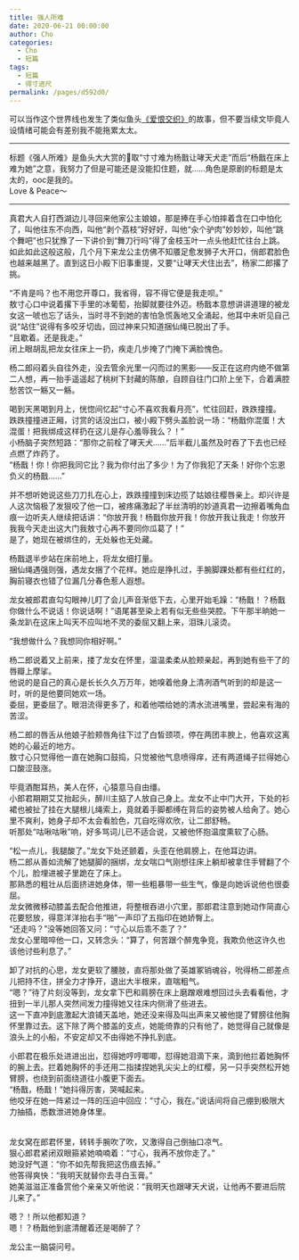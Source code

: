 ```yaml
---
title: 强人所难
date: 2020-06-21 00:00:00
author: Cho
categories: 
  - Cho
  - 短篇
tags: 
  - 短篇
  - 得寸进尺
permalink: /pages/d592d0/
---
```

  
  
可以当作这个世界线也发生了类似鱼头[《爱恨交织》](/pages/e7a589/)的故事，但不要当续文毕竟人设情绪可能会有差别我不能拖累太太。

<!-- more -->

---

标题《强人所难》是鱼头大大赏的🌝取“寸寸难为杨戬让哮天犬走”而后“杨戬在床上难为她”之意，我努力了但是可能还是没能扣住题，就……角色是原剧的标题是太太的，ooc是我的。  
Love & Peace～

---
  
真君大人自打西湖边儿寻回来他家公主娘娘，那是捧在手心怕摔着含在口中怕化了，叫他往东不向西，叫他“剥个荔枝”好好好，叫他“汆个驴肉”妙妙妙，叫他“跳个舞吧”也只犹豫了一下讲价到“舞刀行吗”得了金枝玉叶一点头他赶忙往台上跳。  
如此如此这般这般，几个月下来龙公主仿佛不知餍足愈发狮子大开口，俏郎君脸色也越来越黑了。直到这日小殿下旧事重提，又要“让哮天犬住出去”，杨家二郎撂了挑。  
  
“不肯是吗？也不用您开尊口，我省得，容不得它便是我走呗。”  
敖寸心口中说着撂下手里的冰葡萄，抬脚就要往外迈。杨戬本意想讲讲道理的被龙女这一唬也忘了话头，当时寻不到她的害怕急慌轰地又全涌起，他耳中未听见自己说“站住”说得有多咬牙切齿，回过神来只知道捆仙绳已脱出了手。  
“且歇着。还是我走。”  
闭上眼胡乱把龙女往床上一扔，疾走几步掩了门掩下满脸愧色。  
  
杨二郎闷着头自往外走，没去管余光里一闪而过的黑影——反正在这府内绝不做第二人想，再一抬手遥遥起了桃树下封藏的陈酿，自顾自往门口阶上坐下，合着满腔愁苦饮一觞又一觞。  
  
喝到天黑喝到月上，恍惚间忆起“寸心不喜欢我看月亮”，忙往回赶，跌跌撞撞。  
跌跌撞撞进正厢，讨赏的话没出口，被小殿下劈头盖脸说一场：“杨戬你混蛋！大混蛋！把我绑成这样扔在这儿是存心羞辱我么？！”  
小杨脑子突然短路：“那你之前栓了哮天犬……”后半截儿虽然及时吞了下去也已经点燃了炸药了。  
“杨戬！你！你把我同它比？我为你付出了多少！为了你我犯了天条！好你个忘恩负义的杨戬……”  
  
并不想听她说这些刀刀扎在心上，跌跌撞撞到床边揽了姑娘往樱唇亲上。却兴许是人这次恼极了发狠咬了他一口，被疼痛激起了半丝清明的妙道真君一边擦着嘴角血痕一边听夫人继续把话讲：“你放开我！杨戬你放开我！你放开我让我走！你放开我我今天走出这大门我敖寸心再不要同你瓜葛了！”  
是了，她现在被绑住的，无处躲也无处藏。  
  
杨戬退半步站在床前地上，将龙女细打量。  
捆仙绳遇强则强，遇龙女捆了个花样。她应是挣扎过，手腕脚踝处都有些红红的，胸前寝衣也错了位漏几分春色惹人遐想。  
  
龙女被郎君直勾勾眼神儿盯了会儿声音渐低下去，心里开始毛躁：“杨戬！？杨戬你做什么不说话！你说话啊！”语尾甚至染上若有似无些些哭腔。下午那半晌她一条龙趴在这床上叫天不应叫地不灵的委屈又翻上来，泪珠儿滚烫。  
  
“我想做什么？我想同你相好啊。”  
  
杨二郎说着又上前来，搂了龙女在怀里，温温柔柔从脸颊亲起，再到她有些干了的唇瓣上摩挲。  
他说的是自己的真心是长长久久万万年，她嗅着他身上清冽酒气听到的却是这一时，听的是他要同她欢一场。  
委屈，更委屈了。眼泪流得更多了，和着他喂给她的清水流进嘴里，尝起来有海的苦涩。  
  
杨二郎的唇舌从他娘子脸颊唇角往下过了白皙颈项，停在两团丰腴上，他喜欢这离她的心最近的地方。  
敖寸心只觉得他一直在她胸口鼓捣，只觉被他气息喷得痒，还有两道绳子拦得她心口酸涩鼓涨。  
  
毕竟酒酣耳热，美人在怀，心猿意马自由缰。  
小郎君期期艾艾抬起头，醉川主掂了人放自己身上。龙女不止中门大开，下处的衫裙也被扯了挂在大腿根儿绳索上，竟就着手脚都缚在背后的姿势被人给肏了。她心里不爽利，她身子却不太会看脸色，兀自吃得欢欣，让二郎舒畅。  
听那处“咕啾咕啾”响，好多骂词儿已不适合说，又被他怀抱温度熏软了心肠。  
  
“松一点儿，我腿酸了。”龙女下处还颤着，头歪在他肩膀上，在他耳边讲。  
杨二郎从善如流解了她腿脚的捆绑，龙女喘口气刚想往床上躺却被拿住手臂翻了个个儿，脸埋进被子里跪在了床上。  
那熟悉的粗壮从后面挤进她身体，带一些粗暴带一些生气，像是向她诉说他也很委屈。  
龙女微微移动膝盖去配合他推进，将整根吞进小穴里，那郎君注意到她动作简直心花要怒放，得意洋洋抬右手“啪”一声印了五指印在她娇臀上。  
“还走吗？”没等她回答又问：“寸心以后乖不乖了？”  
龙女心里暗啐他一口，又转念头：“算了，何苦跟个醉鬼争竞，我欺负他这许久也该他讨些利息了。”  
  
卸了对抗的心思，龙女更软了腰肢，直将那处做了英雄冢销魂谷，吮得杨二郎差点儿把持不住，拼全力才挣开，退出大半根来，直喘粗气。  
“嗯？”待了片刻没等到，龙女拿下巴和肩膀在床上磨蹭艰难想回过头去看看他，才扭到一半儿那人突然间发力撞得她又往床内侧滑了些进去。  
这一下直冲到底激起大浪铺天盖地，她还没来得及叫出声来又被他提了臂膀往他胸怀里靠过去。这下除了两个膝盖的支点，她能倚靠的只有他了，她觉得自己就像是浪头上的小船，不安定却又不由得她不挣扎到底。  
  
小郎君在极乐处进进出出，怼得她哼哼唧唧，怼得她泪滴下来，滴到他拦着她胸怀的腕上去。拦着她胸怀的手还用二指揉捏她乳尖尖上的红樱，另一只手突然松开她臂膀，也绕到前面绕道往小腹更下面去。  
“杨戬，杨戬！”她抖得厉害，哭喊起来。  
他咬牙在她一阵紧过一阵的压迫中回应：“寸心，我在。”说话间将自己绷到极限大力抽插，悉数泄进她身体里。  
</br>  
龙女窝在郎君怀里，转转手腕吹了吹，又激得自己倒抽口凉气。  
狠心郎君紧闭双眼箍紧她喃喃着：“寸心，我再不放你走了。”  
她没好气道：“你不如先帮我把这伤痕去掉。”  
他答得爽快：“我明天就替你去寻白玉膏。”  
她美滋滋正准备赏他个亲亲又听他说：“我明天也跟哮天犬说，让他再不要进后院儿来了。”  
  
嗯？！所以他都知道？  
嗯！？杨戬他到底清醒着还是喝醉了？  
  
龙公主一脑袋问号。

